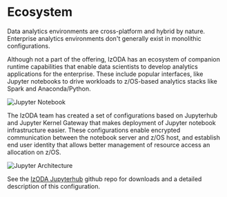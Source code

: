 # Ecosystem

Data analytics environments are cross-platform and hybrid by nature. Enterprise analytics environments don't generally exist in monolithic configurations.

Although not a part of the offering, IzODA has an ecosystem of companion runtime capabilities that enable data scientists to develop analytics applications for the enterprise. These include popular interfaces, like Jupyter notebooks to drive workloads to z/OS-based analytics stacks like Spark and Anaconda/Python.

![Jupyter Notebook](/img/jupyter-notebook.png)

The IzODA team has created a set of configurations based on Jupyterhub and Jupyter Kernel Gateway that makes deployment of Jupyter notebook infrastructure easier. These configurations enable encrypted communication between the notebook server and z/OS host, and establish end user identity that allows better management of resource access an allocation on z/OS.

![Jupyter Architecture](/img/IzODA_JupyterArchitecture.png)

See the [IzODA Jupyterhub](https://github.com/IzODA/jupyterhub) github repo for downloads and a detailed description of this configuration.
